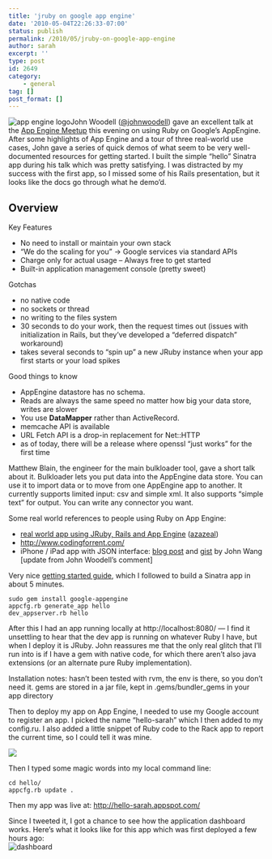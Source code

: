 ```yaml
---
title: 'jruby on google app engine'
date: '2010-05-04T22:26:33-07:00'
status: publish
permalink: /2010/05/jruby-on-google-app-engine
author: sarah
excerpt: ''
type: post
id: 2649
category:
    - general
tag: []
post_format: []
---
```

![app engine logo](http://rails-depot.appspot.com/images/appengine_ruby.png)John Woodell ([@johnwoodell](http://twitter.com/johnwoodell)) gave an excellent talk at the [App Engine Meetup](http://www.meetup.com/appengine/calendar/13303709/) this evening on using Ruby on Google’s AppEngine. After some highlights of App Engine and a tour of three real-world use cases, John gave a series of quick demos of what seem to be very well-documented resources for getting started. I built the simple “hello” Sinatra app during his talk which was pretty satisfying. I was distracted by my success with the first app, so I missed some of his Rails presentation, but it looks like the docs go through what he demo’d.

Overview
--------

Key Features

- No need to install or maintain your own stack
- “We do the scaling for you” -&gt; Google services via standard APIs
- Charge only for actual usage – Always free to get started
- Built-in application management console (pretty sweet)

Gotchas

- no native code
- no sockets or thread
- no writing to the files system
- 30 seconds to do your work, then the request times out (issues with initialization in Rails, but they’ve developed a “deferred dispatch” workaround)
- takes several seconds to “spin up” a new JRuby instance when your app first starts or your load spikes

Good things to know

- AppEngine datastore has no schema.
- Reads are always the same speed no matter how big your data store, writes are slower
- You use **DataMapper** rather than ActiveRecord.
- memcache API is available
- URL Fetch API is a drop-in replacement for Net::HTTP
- as of today, there will be a release where openssl “just works” for the first time

Matthew Blain, the engineer for the main bulkloader tool, gave a short talk about it. Bulkloader lets you put data into the AppEngine data store. You can use it to import data or to move from one AppEngine app to another. It currently supports limited input: csv and simple xml. It also supports “simple text” for output. You can write any connector you want.

Some real world references to people using Ruby on App Engine:

- [real world app using JRuby, Rails and App Engine](http://azazeal.xelixis.net/post/Starting-your-business-in-less-than-a-week-with-Rails-on-Google-App-Engine.aspx) ([azazeal](http://twitter.com/@azazeal))
- <http://www.codingforrent.com/>
- iPhone / iPad app with JSON interface: [blog post](http://www.johntwang.com/blog/2010/04/23/json-with-ruby-on-rails-on-google-appengine/) and [gist](http://gist.github.com/377353) by John Wang   
  \[update from John Woodell’s comment\]

Very nice [getting started guide](http://code.google.com/p/appengine-jruby/wiki/GettingStarted), which I followed to build a Sinatra app in about 5 minutes.

```
sudo gem install google-appengine
appcfg.rb generate_app hello
dev_appserver.rb hello
```

After this I had an app running locally at http://localhost:8080/ — I find it unsettling to hear that the dev app is running on whatever Ruby I have, but when I deploy it is JRuby. John reassures me that the only real glitch that I’ll run into is if I have a gem with native code, for which there aren’t also java extensions (or an alternate pure Ruby implementation).

Installation notes: hasn’t been tested with rvm, the env is there, so you don’t need it. gems are stored in a jar file, kept in .gems/bundler\_gems in your app directory

Then to deploy my app on App Engine, I needed to use my Google account to register an app. I picked the name “hello-sarah” which I then added to my config.ru. I also added a little snippet of Ruby code to the Rack app to report the current time, so I could tell it was mine.

![](http://img.skitch.com/20100505-kfetd3f8wsex4mradgc94s8m56.png)

Then I typed some magic words into my local command line:

```
cd hello/
appcfg.rb update .
```

Then my app was live at: <http://hello-sarah.appspot.com/>

Since I tweeted it, I got a chance to see how the application dashboard works. Here’s what it looks like for this app which was first deployed a few hours ago:  
![dashboard](http://img.skitch.com/20100505-fcre698bqgtxrw6bf2p298htwe.png)